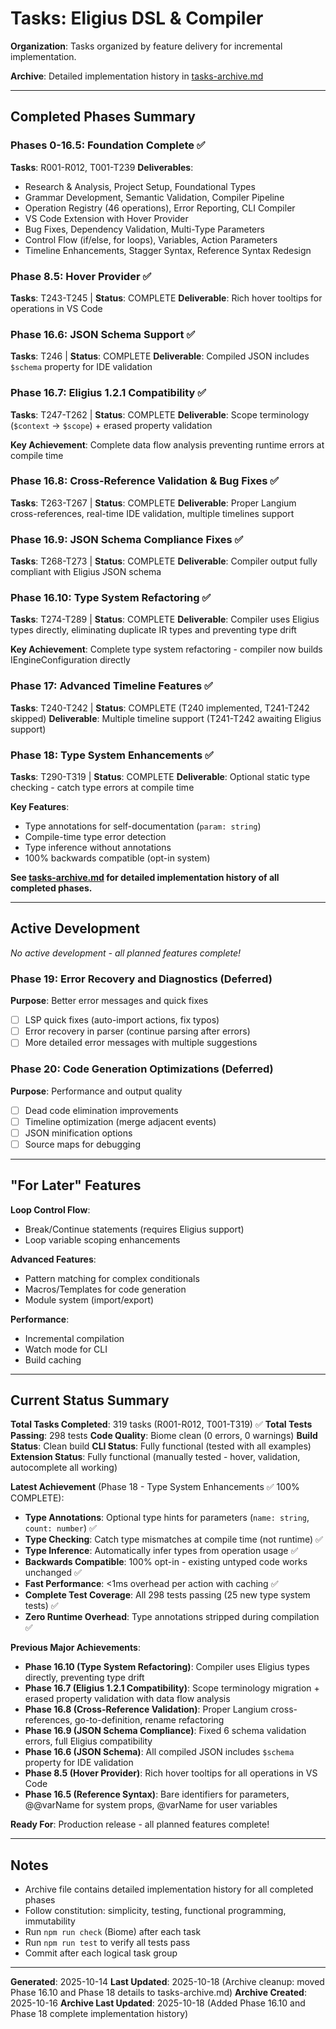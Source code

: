 # Tasks: Eligius DSL & Compiler

**Organization**: Tasks organized by feature delivery for incremental implementation.

**Archive**: Detailed implementation history in [tasks-archive.md](./tasks-archive.md)

---

## Completed Phases Summary

### Phases 0-16.5: Foundation Complete ✅
**Tasks**: R001-R012, T001-T239
**Deliverables**:
- Research & Analysis, Project Setup, Foundational Types
- Grammar Development, Semantic Validation, Compiler Pipeline
- Operation Registry (46 operations), Error Reporting, CLI Compiler
- VS Code Extension with Hover Provider
- Bug Fixes, Dependency Validation, Multi-Type Parameters
- Control Flow (if/else, for loops), Variables, Action Parameters
- Timeline Enhancements, Stagger Syntax, Reference Syntax Redesign

### Phase 8.5: Hover Provider ✅
**Tasks**: T243-T245 | **Status**: COMPLETE
**Deliverable**: Rich hover tooltips for operations in VS Code

### Phase 16.6: JSON Schema Support ✅
**Tasks**: T246 | **Status**: COMPLETE
**Deliverable**: Compiled JSON includes `$schema` property for IDE validation

### Phase 16.7: Eligius 1.2.1 Compatibility ✅
**Tasks**: T247-T262 | **Status**: COMPLETE
**Deliverable**: Scope terminology (`$context` → `$scope`) + erased property validation

**Key Achievement**: Complete data flow analysis preventing runtime errors at compile time

### Phase 16.8: Cross-Reference Validation & Bug Fixes ✅
**Tasks**: T263-T267 | **Status**: COMPLETE
**Deliverable**: Proper Langium cross-references, real-time IDE validation, multiple timelines support

### Phase 16.9: JSON Schema Compliance Fixes ✅
**Tasks**: T268-T273 | **Status**: COMPLETE
**Deliverable**: Compiler output fully compliant with Eligius JSON schema

### Phase 16.10: Type System Refactoring ✅
**Tasks**: T274-T289 | **Status**: COMPLETE
**Deliverable**: Compiler uses Eligius types directly, eliminating duplicate IR types and preventing type drift

**Key Achievement**: Complete type system refactoring - compiler now builds IEngineConfiguration directly

### Phase 17: Advanced Timeline Features ✅
**Tasks**: T240-T242 | **Status**: COMPLETE (T240 implemented, T241-T242 skipped)
**Deliverable**: Multiple timeline support (T241-T242 awaiting Eligius support)

### Phase 18: Type System Enhancements ✅
**Tasks**: T290-T319 | **Status**: COMPLETE
**Deliverable**: Optional static type checking - catch type errors at compile time

**Key Features**:
- Type annotations for self-documentation (`param: string`)
- Compile-time type error detection
- Type inference without annotations
- 100% backwards compatible (opt-in system)

**See [tasks-archive.md](./tasks-archive.md) for detailed implementation history of all completed phases.**

---

## Active Development

*No active development - all planned features complete!*

### Phase 19: Error Recovery and Diagnostics (Deferred)

**Purpose**: Better error messages and quick fixes

- [ ] LSP quick fixes (auto-import actions, fix typos)
- [ ] Error recovery in parser (continue parsing after errors)
- [ ] More detailed error messages with multiple suggestions

### Phase 20: Code Generation Optimizations (Deferred)

**Purpose**: Performance and output quality

- [ ] Dead code elimination improvements
- [ ] Timeline optimization (merge adjacent events)
- [ ] JSON minification options
- [ ] Source maps for debugging

---

## "For Later" Features

**Loop Control Flow**:
- Break/Continue statements (requires Eligius support)
- Loop variable scoping enhancements

**Advanced Features**:
- Pattern matching for complex conditionals
- Macros/Templates for code generation
- Module system (import/export)

**Performance**:
- Incremental compilation
- Watch mode for CLI
- Build caching

---

## Current Status Summary

**Total Tasks Completed**: 319 tasks (R001-R012, T001-T319) ✅
**Total Tests Passing**: 298 tests
**Code Quality**: Biome clean (0 errors, 0 warnings)
**Build Status**: Clean build
**CLI Status**: Fully functional (tested with all examples)
**Extension Status**: Fully functional (manually tested - hover, validation, autocomplete all working)

**Latest Achievement** (Phase 18 - Type System Enhancements ✅ 100% COMPLETE):
- **Type Annotations**: Optional type hints for parameters (`name: string`, `count: number`) ✅
- **Type Checking**: Catch type mismatches at compile time (not runtime) ✅
- **Type Inference**: Automatically infer types from operation usage ✅
- **Backwards Compatible**: 100% opt-in - existing untyped code works unchanged ✅
- **Fast Performance**: <1ms overhead per action with caching ✅
- **Complete Test Coverage**: All 298 tests passing (25 new type system tests) ✅
- **Zero Runtime Overhead**: Type annotations stripped during compilation ✅

**Previous Major Achievements**:
- **Phase 16.10 (Type System Refactoring)**: Compiler uses Eligius types directly, preventing type drift
- **Phase 16.7 (Eligius 1.2.1 Compatibility)**: Scope terminology migration + erased property validation with data flow analysis
- **Phase 16.8 (Cross-Reference Validation)**: Proper Langium cross-references, go-to-definition, rename refactoring
- **Phase 16.9 (JSON Schema Compliance)**: Fixed 6 schema validation errors, full Eligius compatibility
- **Phase 16.6 (JSON Schema)**: All compiled JSON includes `$schema` property for IDE validation
- **Phase 8.5 (Hover Provider)**: Rich hover tooltips for all operations in VS Code
- **Phase 16.5 (Reference Syntax)**: Bare identifiers for parameters, @@varName for system props, @varName for user variables

**Ready For**: Production release - all planned features complete!

---

## Notes

- Archive file contains detailed implementation history for all completed phases
- Follow constitution: simplicity, testing, functional programming, immutability
- Run `npm run check` (Biome) after each task
- Run `npm run test` to verify all tests pass
- Commit after each logical task group

---

**Generated**: 2025-10-14
**Last Updated**: 2025-10-18 (Archive cleanup: moved Phase 16.10 and Phase 18 details to tasks-archive.md)
**Archive Created**: 2025-10-16
**Archive Last Updated**: 2025-10-18 (Added Phase 16.10 and Phase 18 complete implementation history)
